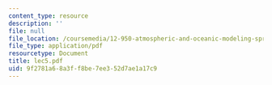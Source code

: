 ```yaml
---
content_type: resource
description: ''
file: null
file_location: /coursemedia/12-950-atmospheric-and-oceanic-modeling-spring-2004/9f2781a68a3ff8be7ee352d7ae1a17c9_lec5.pdf
file_type: application/pdf
resourcetype: Document
title: lec5.pdf
uid: 9f2781a6-8a3f-f8be-7ee3-52d7ae1a17c9
---
```

